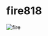 # fire818
![fire](https://user-images.githubusercontent.com/94746662/146515543-a9cef540-7059-4ce7-a5e5-70f8f1ede953.png)
